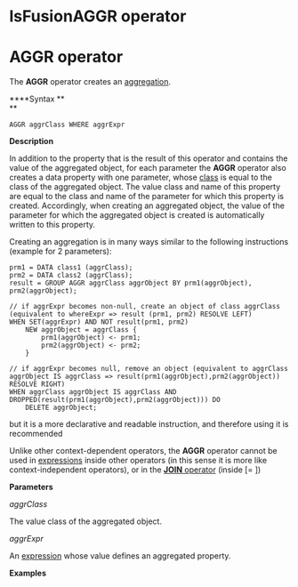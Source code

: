 # lsFusionAGGR operator

# AGGR operator

The **AGGR** operator creates an [aggregation](Aggregations.md).

****Syntax **  
**

    AGGR aggrClass WHERE aggrExpr

****Description****

In addition to the property that is the result of this operator and contains the value of the aggregated object, for each parameter the **AGGR** operator also creates a data property with one parameter, whose [class](User_classes.md) is equal to the class of the aggregated object. The value class and name of this property are equal to the class and name of the parameter for which this property is created. Accordingly, when creating an aggregated object, the value of the parameter for which the aggregated object is created is automatically written to this property.

Creating an aggregation is in many ways similar to the following instructions (example for 2 parameters):

    prm1 = DATA class1 (aggrClass);
    prm2 = DATA class2 (aggrClass);
    result = GROUP AGGR aggrClass aggrObject BY prm1(aggrObject), prm2(aggrObject);

    // if aggrExpr becomes non-null, create an object of class aggrClass (equivalent to whereExpr => result (prm1, prm2) RESOLVE LEFT)
    WHEN SET(aggrExpr) AND NOT result(prm1, prm2)
        NEW aggrObject = aggrClass {
            prm1(aggrObject) <- prm1;
            prm2(aggrObject) <- prm2;
        }

    // if aggrExpr becomes null, remove an object (equivalent to aggrClass aggrObject IS aggrClass => result(prm1(aggrObject),prm2(aggrObject)) RESOLVE RIGHT)
    WHEN aggrClass aggrObject IS aggrClass AND DROPPED(result(prm1(aggrObject),prm2(aggrObject))) DO
        DELETE aggrObject;

but it is a more declarative and readable instruction, and therefore using it is recommended

Unlike other context-dependent operators, the **AGGR** operator cannot be used in [expressions](Expression.md) inside other operators (in this sense it is more like context-independent operators), or in the [**JOIN** operator](JOIN_operator.md) (inside \[= \])

**Parameters**

*aggrClass*

The value class of the aggregated object.

*aggrExpr*

An [expression](Expression.md) whose value defines an aggregated property.

**Examples**



  
